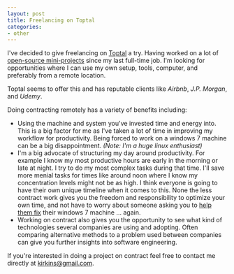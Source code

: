 ```yaml
---
layout: post
title: Freelancing on Toptal
categories:
- other
---
```


I've decided to give freelancing on [Toptal](https://www.toptal.com/) a try. Having worked on a lot of [open-source mini-projects](https://github.com/kirkins?tab=repositories) since my last full-time job. I'm looking for opportunities where I can use my own setup, tools, computer, and preferably from a remote location.

Toptal seems to offer this and has reputable clients like _Airbnb_, _J.P. Morgan_, and _Udemy_.

Doing contracting remotely has a variety of benefits including:

* Using the machine and system you've invested time and energy into. This is a big factor for me as I've taken a lot of time in improving my workflow for productivity. Being forced to work on a windows 7 machine can be a big disappointment. _(Note: I'm a huge linux enthusiast)_
* I'm a big advocate of structuring my day around productivity. For example I know my most productive hours are early in the morning or late at night. I try to do my most complex tasks during that time. I'll save more menial tasks for times like around noon where I know my concentration levels might not be as high. I think everyone is going to have their own unique timeline when it comes to this. None the less contract work gives you the freedom and responsibility to optimize your own time, and not have to worry about someone asking you to [help them fix](https://xkcd.com/627/) their windows 7 machine ... again.
* Working on contract also gives you the opportunity to see what kind of technologies several companies are using and adopting. Often comparing alternative methods to a problem used between companies can give you further insights into software engineering. 

If you're interested in doing a project on contract feel free to contact me directly at [kirkins@gmail.com](mailto:kirkins@gmail.com?Subject=Freelance).
